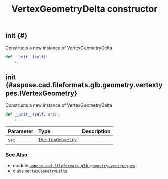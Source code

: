 ﻿---
title: VertexGeometryDelta constructor
second_title: Aspose.CAD for Python via .NET API References
description: 
type: docs
weight: 10
url: /python-net/aspose.cad.fileformats.glb.geometry.vertextypes/vertexgeometrydelta/__init__/
is_root: false
---

## __init__ {#}

Constructs a new instance of VertexGeometryDelta



```python
def __init__(self):
    ...
```




## __init__ {#aspose.cad.fileformats.glb.geometry.vertextypes.IVertexGeometry}

Constructs a new instance of VertexGeometryDelta



```python
def __init__(self, src):
    ...
```


| Parameter | Type | Description |
| :- | :- | :- |
| src | [`IVertexGeometry`](/cad/python-net/aspose.cad.fileformats.glb.geometry.vertextypes/ivertexgeometry) |  |



### See Also
* module [`aspose.cad.fileformats.glb.geometry.vertextypes`](../../)
* class [`VertexGeometryDelta`](/cad/python-net/aspose.cad.fileformats.glb.geometry.vertextypes/vertexgeometrydelta)
